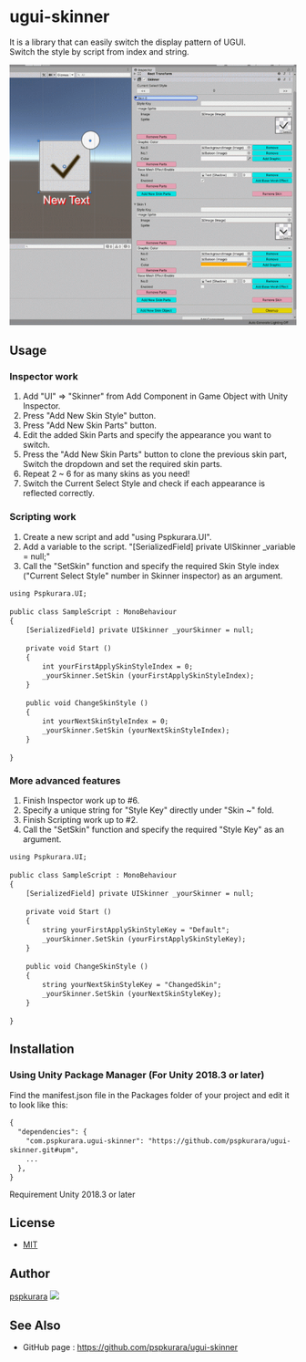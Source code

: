 # ugui-skinner

It is a library that can easily switch the display pattern of UGUI.<br>
Switch the style by script from index and string.

![](https://raw.githubusercontent.com/pspkurara/ugui-skinner/preview/.github/readme/top.gif)

## Usage

### Inspector work

1. Add "UI" => "Skinner" from Add Component in Game Object with Unity Inspector.
2. Press "Add New Skin Style" button.
3. Press "Add New Skin Parts" button.
4. Edit the added Skin Parts and specify the appearance you want to switch.
5. Press the "Add New Skin Parts" button to clone the previous skin part, Switch the dropdown and set the required skin parts.
6. Repeat 2 ~ 6 for as many skins as you need!
7. Switch the Current Select Style and check if each appearance is reflected correctly.

### Scripting work

1. Create a new script and add "using Pspkurara.UI".
2. Add a variable to the script. "[SerializedField] private UISkinner _variable = null;"
3. Call the "SetSkin" function and specify the required Skin Style index ("Current Select Style" number in Skinner inspector) as an argument.

```
using Pspkurara.UI;

public class SampleScript : MonoBehaviour
{
    [SerializedField] private UISkinner _yourSkinner = null;

    private void Start ()
    {
        int yourFirstApplySkinStyleIndex = 0;
        _yourSkinner.SetSkin (yourFirstApplySkinStyleIndex);
    }
    
    public void ChangeSkinStyle ()
    {
        int yourNextSkinStyleIndex = 0;
        _yourSkinner.SetSkin (yourNextSkinStyleIndex);
    }
    
}
```

### More advanced features

1. Finish Inspector work up to #6.
2. Specify a unique string for "Style Key" directly under "Skin ~" fold.
3. Finish Scripting work up to #2.
4. Call the "SetSkin" function and specify the required "Style Key" as an argument.

```
using Pspkurara.UI;

public class SampleScript : MonoBehaviour
{
    [SerializedField] private UISkinner _yourSkinner = null;

    private void Start ()
    {
        string yourFirstApplySkinStyleKey = "Default";
        _yourSkinner.SetSkin (yourFirstApplySkinStyleKey);
    }
    
    public void ChangeSkinStyle ()
    {
        string yourNextSkinStyleKey = "ChangedSkin";
        _yourSkinner.SetSkin (yourNextSkinStyleKey);
    }
    
}
```

## Installation
### Using Unity Package Manager (For Unity 2018.3 or later)
Find the manifest.json file in the Packages folder of your project and edit it to look like this:

```
{
  "dependencies": {
    "com.pspkurara.ugui-skinner": "https://github.com/pspkurara/ugui-skinner.git#upm",
    ...
  },
}
```

Requirement
Unity 2018.3 or later

## License

* [MIT](https://github.com/pspkurara/ugui-skinner/blob/master/Packages/uGUI-Skinner/LICENSE.md)

## Author

[pspkurara](https://github.com/pspkurara)
[![](https://img.shields.io/twitter/follow/pspkurara.svg?label=Follow&style=social)](https://twitter.com/intent/follow?screen_name=pspkurara) 



## See Also

* GitHub page : https://github.com/pspkurara/ugui-skinner
